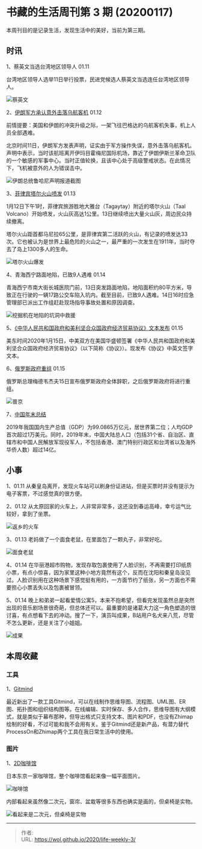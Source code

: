 # 书藏的生活周刊第 3 期 (20200117)


本周刊目的是记录生活，发现生活中的美好，当前为第三期。

## 时讯

1、蔡英文当选台湾地区领导人 01.11

台湾地区领导人选举11日举行投票，民进党候选人蔡英文当选连任台湾地区领导人。

![蔡英文](https://picped-1301226557.cos.ap-beijing.myqcloud.com/ZK_20200117_蔡英文.jpg)

2、[伊朗军方承认意外击落乌航客机](http://m.news.cctv.com/2020/01/11/ARTI0gJCEQZBQUEziquXzeVi200111.shtml) 01.12

前情提要：美国和伊朗的冲突升级之际，一架飞往巴格达的乌航客机失事，机上人员全部遇难。

北京时间11日，伊朗军方发表声明，证实由于军方操作失误，意外击落乌航客机。声明中表示，当时该航班离开伊玛目霍梅尼国际机场，靠近了伊朗伊斯兰革命卫队的一个敏感的军事中心。当时正值轮换，且该中心处于高级警戒状态。在此情况下，飞机被意外的人为错误击中。

![伊朗总统鲁哈尼声明报道截图](https://picped-1301226557.cos.ap-beijing.myqcloud.com/ZK_20200117_伊朗军方声明.jpg)

3、[菲律宾塔尔火山喷发](https://news.sina.cn/gn/2020-01-12/detail-iihnzhha2028557.d.html) 01.13

1月12日下午1时，菲律宾旅游胜地大雅台（Tagaytay）附近的塔尔火山（Taal Volcano）开始喷发，火山灰高达1公里。13日继续喷出大量火山灰，周边民众持续撤离。

塔尔火山距首都马尼拉65公里，是菲律宾第二活跃的火山，有记录的喷发达33次。它也被认为是世界上最危险的火山之一，最严重的一次发生在1911年，当时夺去了岛上1300多人的生命。                                                              

![塔尔火山爆发](https://picped-1301226557.cos.ap-beijing.myqcloud.com/ZK_20200117_塔尔火山爆发.jpg)

4、青海西宁路面地陷，已致9人遇难 01.14

青海西宁市南大街长城医院门前，13日突发路面地陷，地陷面积约80平方米，导致正在行驶的一辆17路公交车陷入坑内。截至目前，已致9人遇难。14日16时应急管理部已派出工作组赶赴现场指导事故处置和原因调查。

![挖掘机在地陷的坑洞中救援](https://picped-1301226557.cos.ap-beijing.myqcloud.com/ZK_20200117_救援.jpg)

5、[《中华人民共和国政府和美利坚合众国政府经济贸易协议》文本发布](http://wjb.mof.gov.cn/gongzuodongtai/202001/t20200115_3459459.htm) 01.15

美东时间2020年1月15日，中美双方在美国华盛顿签署《中华人民共和国政府和美利坚合众国政府经济贸易协议》（以下简称《协议》）。现发布《协议》中英文签字文本。

6、[俄罗斯政府重组](http://m.news.cctv.com/2020/01/16/ARTI7nmrySGkE1tR10mcHglA200116.shtml) 01.15

俄罗斯总理梅德韦杰夫15日宣布俄罗斯政府全体辞职，之后俄罗斯政府将进行重组。

![普京](https://picped-1301226557.cos.ap-beijing.myqcloud.com/ZK_20200117_普京.jpg)

7、[中国年末总结](http://m.news.cctv.com/2020/01/17/ARTITkYkzpmxAvomOXIf90io200117.shtml)

2019年我国国内生产总值（GDP）为99.0865万亿元，居世界第二位；人均GDP首次超过1万美元。同时，2019年末，中国大陆总人口（包括31个省、自治区、直辖市和中国人民解放军现役军人，不包括香港、澳门特别行政区和台湾省以及海外华侨人数）超过14亿。

## 小事

1、01.11 从秦皇岛离开，发现火车站可以刷身份证进站，但是买票时并没有提示为电子客票，不过感觉真的很方便。

2、01.12 从太原回家的火车上，人非常非常多，这还没到春运高峰，幸亏运气比较好，拿到了坐票。

![返乡的火车](https://picped-1301226557.cos.ap-beijing.myqcloud.com/ZK_20200117_返乡的火车.jpg)

3、01.13 老妈做了一个面食老鼠，在里面包了一颗丸子，非常好吃。

![面食老鼠](https://picped-1301226557.cos.ap-beijing.myqcloud.com/ZK_20200117_面食老鼠.jpg)

4、01.14 在华丽港超市购物，发现存取包裹使用了人脸识别，不再需要打印纸质小票，有点小惊喜，因为家里这种小地方竟然有这个，反而在沈阳和秦皇岛没见过。人脸识别用在这种场景下感觉挺有用的，一方面节约了纸张，另一方面也不需要担心小票丢失以及包裹被冒领。

5、01.14 晚上和弟弟一起看爱情公寓5，本来不抱希望，但看完发现虽然总是突然出现的音乐剧场景很奇葩，但总体还可以。最重要的是诸葛大力这一角色塑造的很讨喜，有点想看下去的冲动。搜了一下，演员叫成果，B站用户名犬来八荒，尽管不怎么更新，还是关注了小姐姐。

![成果](https://picped-1301226557.cos.ap-beijing.myqcloud.com/ZK_20200117_成果.jpg)

## 本周收藏

### 工具

1、[Gitmind](https://gitmind.cn/)

最近新出了一款工具Gitmind，可以在线制作思维导图、流程图、UML图、ER图、拓扑图和组织结构图等。在线编辑、实时保存、多人合作，思维导图有大纲模式，就是类似于幕布那种，但导出格式只支持文本、图片和PDF，也没有Zhimap绘制的好看，不过可能和我不会用有关。鉴于Gitmind还是新产品，有潜力替代ProcessOn和Zhimap两个工具在我日常生活中的使用。

### 图片

1、[2D咖啡馆](https://soranews24.com/2019/09/01/tokyos-amazing-2d-cafe-looks-like-an-illustration-but-its-an-actual-restaurant-you-can-eat-in/)

日本东京一家咖啡馆，整个咖啡馆看起来像一幅平面图片。

![咖啡馆](https://picped-1301226557.cos.ap-beijing.myqcloud.com/ZK_20200117_咖啡馆1.jpg)

内部看起来虽然像二次元，窗帘、盆栽等很多东西也确实是画的，但桌椅是实物。

![看起来是二次元，但桌椅是实物](https://picped-1301226557.cos.ap-beijing.myqcloud.com/ZK_20200117_咖啡馆2.jpg)





---

> 作者:   
> URL: https://wol.github.io/2020/life-weekly-3/  

